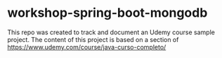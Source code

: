 # workshop-spring-boot-mongodb

This repo was created to track and document an Udemy course sample project.
The content of this project is based on a section of <https://www.udemy.com/course/java-curso-completo/>
